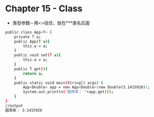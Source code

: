 # Chapter 15 - Class
* 类型参数--用<>括住，放在***类名后面
```sh 
public class App<T> {
	private T a;
	public App(T a){
		this.a = a;
	}
	public void set(T a){
		this.a = a;
	}
	public T get(){
		return a;
	}
	public static void main(String[] args) {
		App<Double> app = new App<Double>(new Double(3.1415926));
		System.out.println("圆周率： "+app.get());
	}
}
//output
圆周率： 3.1415926
```

